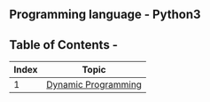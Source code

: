 ## Programming language - Python3

## Table of Contents - 

| Index | Topic
| --------------- | --------------- |
| 1 | [Dynamic Programming](./Dynamic_Programming)

